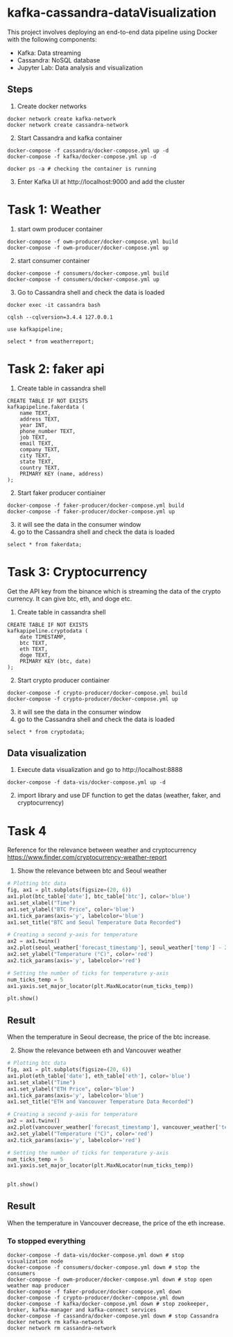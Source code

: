  # kafka-cassandra-dataVisualization

This project involves deploying an end-to-end data pipeline using Docker with the following components:

- Kafka: Data streaming
- Cassandra: NoSQL database
- Jupyter Lab: Data analysis and visualization

## Steps

1. Create docker networks

```shell
docker network create kafka-network  
docker network create cassandra-network
```


2. Start Cassandra and kafka container
```shell
docker-compose -f cassandra/docker-compose.yml up -d
docker-compose -f kafka/docker-compose.yml up -d

docker ps -a # checking the container is running
```

3. Enter Kafka UI at http://localhost:9000 and add the cluster

# Task 1: Weather

1. start owm producer container
```shell
docker-compose -f owm-producer/docker-compose.yml build
docker-compose -f owm-producer/docker-compose.yml up
```

2. start consumer container
```shell
docker-compose -f consumers/docker-compose.yml build
docker-compose -f consumers/docker-compose.yml up
```

3. Go to Cassandra shell and check the data is loaded
```shell
docker exec -it cassandra bash

cqlsh --cqlversion=3.4.4 127.0.0.1

use kafkapipeline;

select * from weatherreport;
```

# Task 2: faker api

1. Create table in cassandra shell

```shell
CREATE TABLE IF NOT EXISTS  
kafkapipeline.fakerdata (  
	name TEXT,  
	address TEXT,  
	year INT,
	phone_number TEXT,
	job TEXT,
	email TEXT,
	company TEXT,
	city TEXT,
	state TEXT,
	country TEXT,
	PRIMARY KEY (name, address)  
);
```

2. Start faker producer contiainer

```shell
docker-compose -f faker-producer/docker-compose.yml build
docker-compose -f faker-producer/docker-compose.yml up
```

3. it will see the data in the consumer window
4. go to the Cassandra shell and check the data is loaded

```shell
select * from fakerdata;
```

# Task 3: Cryptocurrency

Get the API key from the binance which is streaming the data of the crypto currency. It can give btc, eth, and doge etc.

1. Create table in cassandra shell

```shell
CREATE TABLE IF NOT EXISTS  
kafkapipeline.cryptodata (  
	date TIMESTAMP,
	btc TEXT,  
	eth TEXT,  
	doge TEXT,
	PRIMARY KEY (btc, date)  
);
```

2. Start crypto producer contiainer

```shell
docker-compose -f crypto-producer/docker-compose.yml build
docker-compose -f crypto-producer/docker-compose.yml up
```

3. it will see the data in the consumer window
4. go to the Cassandra shell and check the data is loaded

```shell
select * from cryptodata;
```


## Data visualization

1. Execute data visualization and go to  http://localhost:8888
```shell
docker-compose -f data-vis/docker-compose.yml up -d
```

2. import library and use DF function to get the datas (weather, faker, and cryptocurrency)

# Task 4

Reference for the relevance between weather and cryptocurrency https://www.finder.com/cryptocurrency-weather-report

1. Show the relevance between btc and Seoul weather
```python
# Plotting btc data
fig, ax1 = plt.subplots(figsize=(20, 6))
ax1.plot(btc_table['date'], btc_table['btc'], color='blue')
ax1.set_xlabel("Time")
ax1.set_ylabel("BTC Price", color='blue')
ax1.tick_params(axis='y', labelcolor='blue')
ax1.set_title("BTC and Seoul Temperature Data Recorded")

# Creating a second y-axis for temperature
ax2 = ax1.twinx()
ax2.plot(seoul_weather['forecast_timestamp'], seoul_weather['temp'] - 273.15, color='red')
ax2.set_ylabel("Temperature (°C)", color='red')
ax2.tick_params(axis='y', labelcolor='red')

# Setting the number of ticks for temperature y-axis
num_ticks_temp = 5
ax1.yaxis.set_major_locator(plt.MaxNLocator(num_ticks_temp))

plt.show()
```

## Result
When the temperature in Seoul decrease, the price of the btc increase.


2. Show the relevance between eth and Vancouver weather
```python
# Plotting btc data
fig, ax1 = plt.subplots(figsize=(20, 6))
ax1.plot(eth_table['date'], eth_table['eth'], color='blue')
ax1.set_xlabel("Time")
ax1.set_ylabel("ETH Price", color='blue')
ax1.tick_params(axis='y', labelcolor='blue')
ax1.set_title("ETH and Vancouver Temperature Data Recorded")

# Creating a second y-axis for temperature
ax2 = ax1.twinx()
ax2.plot(vancouver_weather['forecast_timestamp'], vancouver_weather['temp'] - 273.15, color='red')
ax2.set_ylabel("Temperature (°C)", color='red')
ax2.tick_params(axis='y', labelcolor='red')

# Setting the number of ticks for temperature y-axis
num_ticks_temp = 5
ax1.yaxis.set_major_locator(plt.MaxNLocator(num_ticks_temp))
  

plt.show()
```

## Result
When the temperature in Vancouver decrease, the price of the eth increase.

### To stopped everything
```shell
docker-compose -f data-vis/docker-compose.yml down # stop visualization node  
docker-compose -f consumers/docker-compose.yml down # stop the consumers  
docker-compose -f owm-producer/docker-compose.yml down # stop open weather map producer  
docker-compose -f faker-producer/docker-compose.yml down
docker-compose -f crypto-producer/docker-compose.yml down
docker-compose -f kafka/docker-compose.yml down # stop zookeeper, broker, kafka-manager and kafka-connect services  
docker-compose -f cassandra/docker-compose.yml down # stop Cassandra  
docker network rm kafka-network
docker network rm cassandra-network
```
